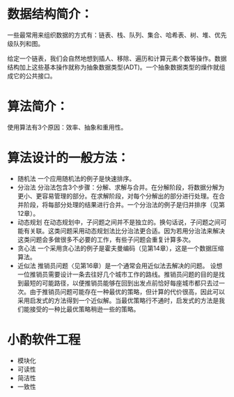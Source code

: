 # 数据结构简介：

一些最常用来组织数据的方式有：链表、栈、队列、集合、哈希表、树、堆、优先级队列和图。

给定一个链表，我们会自然地想到插人、移除、遍历和计算元素个数等操作。数据结构加上这些基本操作就称为抽象数据类型\(ADT\)。一个抽象数据类型的燥作就组成它的公共接口。

# 算法简介：

使用算法有3个原因：效率、抽象和重用性。

# 算法设计的一般方法：

* 随机法
  一个应用随机法的例子是快速排序。
* 分治法
  分治法包含3个步骤：分解、求解与合并。在分解阶段，将数据分解为更小、更容易管理的部分。在求解阶段，对每个分解出的部分进行处理。在合并阶段，将每部分处理的结果进行合并。一个分治法的例子是归并排序（见第12章）。
* 动态规划
  在动态规划中，子问题之间并不是独立的。换句话说，子问题之间可能有关联。这类问题采用动态规划法比分治法更合适。因为若用分治法来解决这类问题会多做很多不必要的工作，有些子问题会重复计算多次。
* 贪心法
  一个采用贪心法的例子是霍夫曼编码（见第14章），这是一个数据压缩算法。
* 近似法
  推销员问题〈见第16章）是一个通常会用近似法去解决的问题。
  设想一位推销员需要设计一条去往好几个城市工作的路线。推销员问题的目的是找到最短的可能路径，以便推销员能够在回到出发点前恰好每座城市都只去过一次。由于推销员问题可能存在一种最优的策略，但计算的代价很高，因此可以采用启发式的方法得到一个近似解。当最优策略行不通时，启发式的方法是我们能接受的一种比最优策略稍逊一些的策略。

# 小酌软件工程

* 模块化
* 可读性
* 简洁性
* 一致性



